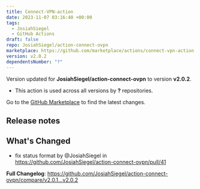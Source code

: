 ```yaml
---
title: Connect-VPN-action
date: 2023-11-07 03:16:40 +00:00
tags:
  - JosiahSiegel
  - GitHub Actions
draft: false
repo: JosiahSiegel/action-connect-ovpn
marketplace: https://github.com/marketplace/actions/connect-vpn-action
version: v2.0.2
dependentsNumber: "?"
---
```



Version updated for **JosiahSiegel/action-connect-ovpn** to version **v2.0.2**.
- This action is used across all versions by **?** repositories.

Go to the [GitHub Marketplace](https://github.com/marketplace/actions/connect-vpn-action) to find the latest changes.

## Release notes

## What's Changed
* fix status format by @JosiahSiegel in https://github.com/JosiahSiegel/action-connect-ovpn/pull/41


**Full Changelog**: https://github.com/JosiahSiegel/action-connect-ovpn/compare/v2.0.1...v2.0.2
